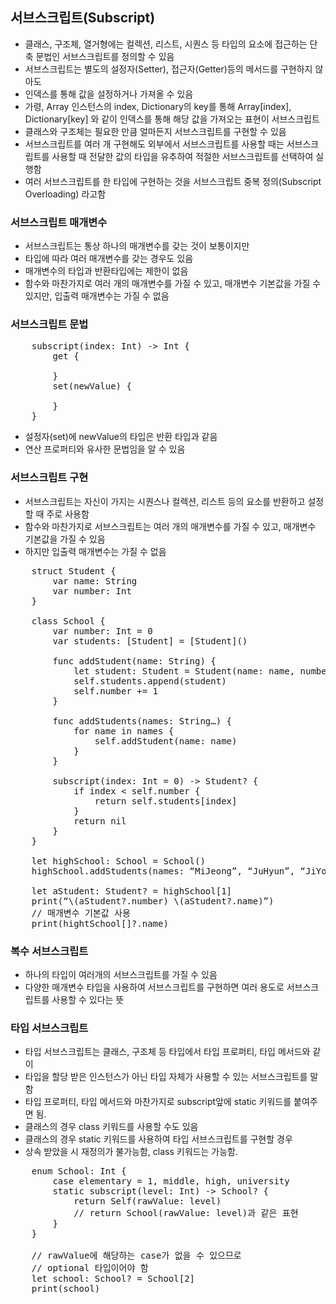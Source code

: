 ## 서브스크립트(Subscript)
* 클래스, 구조체, 열거형에는 컬렉션, 리스트, 시퀀스 등 타입의 요소에 접근하는 단축 문법인 서브스크립트를 정의할 수 있음
* 서브스크립트는 별도의 설정자(Setter), 접근자(Getter)등의 메서드를 구현하지 않아도
* 인덱스를 통해 값을 설정하거나 가져올 수 있음
* 가령, Array 인스턴스의 index, Dictionary의 key를 통해 Array[index], Dictionary[key] 와 같이 인덱스를 통해 해당 값을 가져오는 표현이 서브스크립트
* 클래스와 구조체는 필요한 만큼 얼마든지 서브스크립트를 구현할 수 있음
* 서브스크립트를 여러 개 구현해도 외부에서 서브스크립트를 사용할 때는 서브스크립트를 사용할 때 전달한 값의 타입을 유추하여 적절한 서브스크립트를 선택하여 실행함
* 여러 서브스크립트를 한 타입에 구현하는 것을 서브스크립트 중복 정의(Subscript Overloading) 라고함

### 서브스크립트 매개변수
* 서브스크립트는 통상 하나의 매개변수를 갖는 것이 보통이지만
* 타입에 따라 여러 매개변수를 갖는 경우도 있음
* 매개변수의 타입과 반환타입에는 제한이 없음
* 함수와 마찬가지로 여러 개의 매개변수를 가질 수 있고, 매개변수 기본값을 가질 수 있지만, 입출력 매개변수는 가질 수 없음


### 서브스크립트 문법
<pre>
	subscript(index: Int) -> Int {
		get {
			
		}
		set(newValue) {
			
		}
	}
</pre>
* 설정자(set)에 newValue의 타입은 반환 타입과 같음
* 연산 프로퍼티와 유사한 문법임을 알 수 있음

### 서브스크립트 구현
* 서브스크립트는 자신이 가지는 시퀀스나 컬렉션, 리스트 등의 요소를 반환하고 설정할 때 주로 사용함
* 함수와 마찬가지로 서브스크립트는 여러 개의 매개변수를 가질 수 있고, 매개변수 기본값을 가질 수 있음
* 하지만 입출력 매개변수는 가질 수 없음
<pre>
	struct Student {
		var name: String
		var number: Int
	}

	class School {
		var number: Int = 0
		var students: [Student] = [Student]()
		
		func addStudent(name: String) {
			let student: Student = Student(name: name, number: self.number)
			self.students.append(student)
			self.number += 1
		}

		func addStudents(names: String…) {
			for name in names {
				self.addStudent(name: name)
			}
		}

		subscript(index: Int = 0) -> Student? {
			if index < self.number {
				return self.students[index]
			}
			return nil
		}
	}
	
	let highSchool: School = School()
	highSchool.addStudents(names: “MiJeong”, “JuHyun”, “JiYoung”, “SeongUk”, “MoonDuk”)
	
	let aStudent: Student? = highSchool[1]
	print(“\(aStudent?.number) \(aStudent?.name)”)	
	// 매개변수 기본값 사용
	print(hightSchool[]?.name)
</pre>

### 복수 서브스크립트
* 하나의 타입이 여러개의 서브스크립트를 가질 수 있음
* 다양한 매개변수 타입을 사용하여 서브스크립트를 구현하면 여러 용도로 서브스크립트를 사용할 수 있다는 뜻

### 타입 서브스크립트
* 타입 서브스크립트는 클래스, 구조체 등 타입에서 타입 프로퍼티, 타입 메서드와 같이
* 타입을 할당 받은 인스턴스가 아닌 타입 자체가 사용할 수 있는 서브스크립트를 말함
* 타입 프로퍼티, 타입 메서드와 마찬가지로 subscript앞에 static 키워드를 붙여주면 됨.
* 클래스의 경우 class 키워드를 사용할 수도 있음
* 클래스의 경우 static 키워드를 사용하여 타입 서브스크립트를 구현할 경우
* 상속 받았을 시 재정의가 불가능함, class 키워드는 가능함.
<pre>
	enum School: Int {
		case elementary = 1, middle, high, university
		static subscript(level: Int) -> School? {
			return Self(rawValue: level)
			// return School(rawValue: level)과 같은 표현
		}
	}

	// rawValue에 해당하는 case가 없을 수 있으므로
	// optional 타입이어야 함
	let school: School? = School[2]
	print(school)
</pre>
